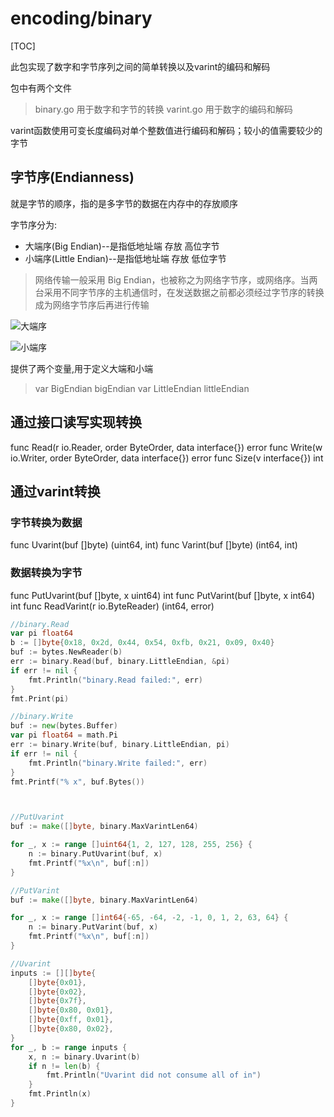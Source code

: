 # encoding/binary

[TOC]

此包实现了数字和字节序列之间的简单转换以及varint的编码和解码

包中有两个文件
>binary.go  用于数字和字节的转换
>varint.go  用于数字的编码和解码

varint函数使用可变长度编码对单个整数值进行编码和解码；较小的值需要较少的字节

## 字节序(Endianness)

就是字节的顺序，指的是多字节的数据在内存中的存放顺序

字节序分为:

- 大端序(Big Endian)--是指低地址端 存放 高位字节
- 小端序(Little Endian)--是指低地址端 存放 低位字节

>网络传输一般采用 Big Endian，也被称之为网络字节序，或网络序。当两台采用不同字节序的主机通信时，在发送数据之前都必须经过字节序的转换成为网络字节序后再进行传输

![大端序](https://upload.wikimedia.org/wikipedia/commons/thumb/5/54/Big-Endian.svg/280px-Big-Endian.svg.png "大端序")

![小端序](https://upload.wikimedia.org/wikipedia/commons/thumb/e/ed/Little-Endian.svg/280px-Little-Endian.svg.png "小端序")

提供了两个变量,用于定义大端和小端
>var BigEndian bigEndian
>var LittleEndian littleEndian

## 通过接口读写实现转换

func Read(r io.Reader, order ByteOrder, data interface{}) error
func Write(w io.Writer, order ByteOrder, data interface{}) error
func Size(v interface{}) int

## 通过varint转换

### 字节转换为数据

func Uvarint(buf []byte) (uint64, int)
func Varint(buf []byte) (int64, int)

### 数据转换为字节

func PutUvarint(buf []byte, x uint64) int
func PutVarint(buf []byte, x int64) int
func ReadVarint(r io.ByteReader) (int64, error)

```go
//binary.Read
var pi float64
b := []byte{0x18, 0x2d, 0x44, 0x54, 0xfb, 0x21, 0x09, 0x40}
buf := bytes.NewReader(b)
err := binary.Read(buf, binary.LittleEndian, &pi)
if err != nil {
    fmt.Println("binary.Read failed:", err)
}
fmt.Print(pi)
```

```go
//binary.Write
buf := new(bytes.Buffer)
var pi float64 = math.Pi
err := binary.Write(buf, binary.LittleEndian, pi)
if err != nil {
    fmt.Println("binary.Write failed:", err)
}
fmt.Printf("% x", buf.Bytes())
```

```go

```

```go

```

```go
//PutUvarint
buf := make([]byte, binary.MaxVarintLen64)

for _, x := range []uint64{1, 2, 127, 128, 255, 256} {
    n := binary.PutUvarint(buf, x)
    fmt.Printf("%x\n", buf[:n])
}
```

```go
//PutVarint
buf := make([]byte, binary.MaxVarintLen64)

for _, x := range []int64{-65, -64, -2, -1, 0, 1, 2, 63, 64} {
    n := binary.PutVarint(buf, x)
    fmt.Printf("%x\n", buf[:n])
}
```

```go
//Uvarint
inputs := [][]byte{
    []byte{0x01},
    []byte{0x02},
    []byte{0x7f},
    []byte{0x80, 0x01},
    []byte{0xff, 0x01},
    []byte{0x80, 0x02},
}
for _, b := range inputs {
    x, n := binary.Uvarint(b)
    if n != len(b) {
        fmt.Println("Uvarint did not consume all of in")
    }
    fmt.Println(x)
}
```

```go

```

```go

```

```go

```

```go

```
